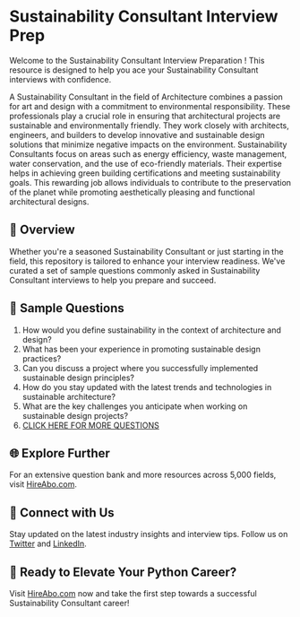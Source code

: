 # Sustainability Consultant Interview Prep

Welcome to the Sustainability Consultant Interview Preparation ! This resource is designed to help you ace your Sustainability Consultant interviews with confidence.

A Sustainability Consultant in the field of Architecture combines a passion for art and design with a commitment to environmental responsibility. These professionals play a crucial role in ensuring that architectural projects are sustainable and environmentally friendly. They work closely with architects, engineers, and builders to develop innovative and sustainable design solutions that minimize negative impacts on the environment. Sustainability Consultants focus on areas such as energy efficiency, waste management, water conservation, and the use of eco-friendly materials. Their expertise helps in achieving green building certifications and meeting sustainability goals. This rewarding job allows individuals to contribute to the preservation of the planet while promoting aesthetically pleasing and functional architectural designs.

## 🚀 Overview

Whether you're a seasoned Sustainability Consultant or just starting in the field, this repository is tailored to enhance your interview readiness. We've curated a set of sample questions commonly asked in Sustainability Consultant interviews to help you prepare and succeed.

## 📝 Sample Questions

1. How would you define sustainability in the context of architecture and design?
2. What has been your experience in promoting sustainable design practices?
3. Can you discuss a project where you successfully implemented sustainable design principles?
4. How do you stay updated with the latest trends and technologies in sustainable architecture?
5. What are the key challenges you anticipate when working on sustainable design projects?
6. [CLICK HERE FOR MORE QUESTIONS](https://hireabo.com/job/6_3_9/Sustainability%20Consultant)

## 🌐 Explore Further

For an extensive question bank and more resources across 5,000 fields, visit [HireAbo.com](https://www.hireabo.com).

## 📱 Connect with Us

Stay updated on the latest industry insights and interview tips. Follow us on [Twitter](https://twitter.com/hireabo) and [LinkedIn](https://www.linkedin.com/in/hire-abo-3609972a8/).

## 🚀 Ready to Elevate Your Python Career?

Visit [HireAbo.com](https://www.hireabo.com) now and take the first step towards a successful Sustainability Consultant career!